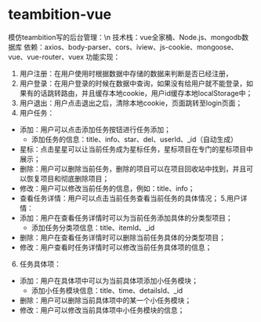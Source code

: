 # teambition-vue

模仿teambition写的后台管理：\n
技术栈：vue全家桶、Node.js、mongodb数据库
依赖：axios、body-parser、cors、iview、js-cookie、mongoose、vue、vue-router、vuex
功能实现：
1. 用户注册：在用户使用时根据数据中存储的数据来判断是否已经注册，
2. 用户登录：在用户登录的时候在数据中查询，如果没有给用户就不能登录，如果有的话跳转路由，并且缓存本地cookie，用户id缓存本地localStorage中；
3. 用户退出：用户点击退出之后，清除本地cookie，页面跳转至login页面；
4. 用户任务：
  - 添加：用户可以点击添加任务按钮进行任务添加；
    - 添加任务的信息：title、info、star、del、userId、_id（自动生成）
  - 星标：点击星星可以让当前任务成为星标任务，星标项目在专门的星标项目中展示；
  - 删除：用户可以删除当前任务，删除的项目可以在项目回收站中找到，并且可以恢复项目和彻底删除项目；
  - 修改：用户可以修改当前任务的信息，例如：title、info；
  - 查看任务详情：用户可以点击当前任务查看当前任务的具体情况；
5.用户详情：
  - 添加：用户在查看任务详情时可以为当前任务添加具体的分类型项目；
     - 添加任务分类项信息：title、itemId、_id
  -  删除：用户在查看任务详情时可以删除当前任务具体的分类型项目；
  - 修改：用户查看时任务详情时可以修改当前任务具体项的信息；
6. 任务具体项：
  - 添加：用户在具体项中可以为当前具体项添加小任务模块；
     - 添加小任务模块信息：title、time、detailsId、_id
  - 删除：用户可以删除当前具体项中的某一个小任务模块；
  - 修改：用户可以修改当前具体项中小任务模块的信息；
